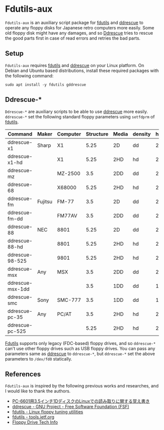 # Fdutils-aux

`Fdutils-aux` is an auxiliary script package for [fdutils](https://fdutils.linux.lu/) and [ddrescue](http://www.gnu.org/software/ddrescue/ddrescue.html) to operate any floppy disks for Japanese  retro computers more easily. Some old floppy disk might have any damages, and so [Ddrescue](http://www.gnu.org/software/ddrescue/ddrescue.html) tries to rescue the good parts first in case of read errors and retries the bad parts.

## Setup

`Fdutils-aux` requires [fdutils](https://fdutils.linux.lu/) and [ddrescue](http://www.gnu.org/software/ddrescue/ddrescue.html) on your Linux platform. On Debian and Ubuntu based distributions, install these required packages with the following command:

```
sudo apt install -y fdutils gddrescue
```

<!-- 
`Fdutils-aux` is distributed as a snap package, you can install it with the dependency packages using the following command:

```
snap install fdutils-aux-jp --classic
```

However, snap adds the package name prefix into all `Fdutils-aux` commands to avoid conflicting with other snap packages. Therefore, you must add the package prefix name to execute the `Fdutils-aux` commands which are installed by snap as the following:

```
fdutils-aux-jp.ddrescue-x1
```
-->

## Ddrescue-*

`Ddrescue-*` are auxiliary scripts to be able to use [ddrescue](http://www.gnu.org/software/ddrescue/ddrescue.html) more easily. `ddrescue-*` set the following standard floppy parameters using `setfdprm` of [fdutils](https://fdutils.linux.lu/).

|Command         |Maker  |Computer|Structure|Media|density|head|cyl|sect|ssize|stretch|
|----------------|-------|--------|---------|-----|-------|----|---|----|-----|-------|
|ddrescue-x1     |Sharp  |X1      |5.25     |2D   |dd     |2   |40 |16  |256  |-      |
|ddrescue-x1-hd  |       |X1      |5.25     |2HD  |hd     |2   |77 |16  |256  |-      |
|ddrescue-mz     |       |MZ-2500 |3.5      |2DD  |dd     |2   |80 |16  |256  |-      |
|ddrescue-68     |       |X68000  |5.25     |2HD  |hd     |2   |77 |8   |1024 |-      |
|ddrescue-fm     |Fujitsu|FM-77   |3.5      |2D   |dd     |2   |40 |16  |256  |1      |
|ddrescue-fm-dd  |       |FM77AV  |3.5      |2DD  |dd     |2   |80 |16  |256  |-      |
|ddrescue-88     |NEC    |8801    |5.25     |2D   |dd     |2   |40 |16  |256  |-      |
|ddrescue-88-hd  |       |8801    |5.25     |2HD  |hd     |2   |80 |26  |256  |-      |
|ddrescue-98-525     |       |9801    |5.25     |2HD  |hd     |2   |77 |8   |1024 |-      |
|ddrescue-msx    |Any    |MSX     |3.5      |2DD  |dd     |2   |80 |9   |512  |-      |
|ddrescue-msx-1dd|       |        |3.5      |1DD  |dd     |1   |80 |9   |512  |-      |
|ddrescue-smc    |Sony   |SMC-777 |3.5      |1DD  |dd     |1   |70 |16  |256  |-      |
|ddrescue-pc-35     |Any    |PC/AT   |3.5      |2HD  |hd     |2   |80 |18  |512  |-      |
|ddrescue-pc-525    |       |        |5.25     |2HD  |hd     |2   |80 |15  |512  |-      |

[Fdutils](https://fdutils.linux.lu/) supports only legacy (FDC-based) floppy drives, and so `ddrescue-*` can't use other floppy drives such as USB floppy drives.
You can pass any parameters same as [ddrescue](http://www.gnu.org/software/ddrescue/ddrescue.html) to `ddrescue-*`, but `ddrescue-*` set the above parameters to `/dev/fd0` statically.

## References

`Fdutils-aux` is inspired by the following previous works and researches, and I would like to thank the authors.

- [PC-6601用3.5インチ1DディスクのLinuxでの読み取りに関する覚え書き](http://000.la.coocan.jp/p6/disk.html)
- [ddrescue - GNU Project - Free Software Foundation (FSF)](http://www.gnu.org/software/ddrescue/ddrescue.html)
- [fdutils - Linux floppy tuning utilities](https://fdutils.linux.lu/)
- [fdutils - tools.ietf.org](https://tools.ietf.org/doc/fdutils/Fdutils.html)
- [Floppy Drive Tech Info](http://www.retrotechnology.com/herbs_stuff/drive.html)
